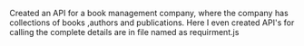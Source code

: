 Created an API for a book management company, where the company has collections of books ,authors and publications. Here I even created API's for calling  the complete details are in  file named as requirment.js
